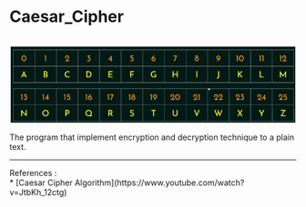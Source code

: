 # Caesar_Cipher


<div align="center">
  <br>
  <img src="https://github.com/Ditra02/Caesar_Cipher/blob/d90299e1915c1561c00ebb828a6e59b00e12ff74/img/1.png" alt="CaesarCipher" width="500">
</div>


The program that implement encryption and decryption technique to a plain text.

<hr>
References : <br>
* [Caesar Cipher Algorithm](https://www.youtube.com/watch?v=JtbKh_12ctg)
